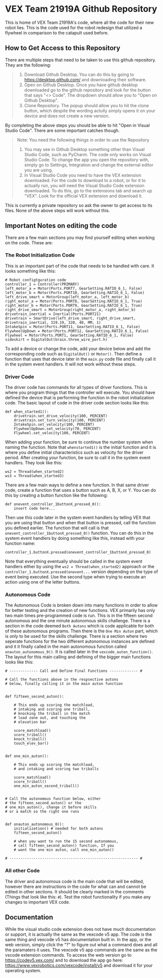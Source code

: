 # VEX Team 21919A Github Repository

This is home of VEX Team 21919A's code, where all the code for their new robot lies. This is the code used for the robot redesign that utilized a flywheel 
in comparison to the catapult used before.

## How to Get Access to this Repository

There are multiple steps that need to be taken to use this github repository. They are the following:
> 1. Download Github Desktop. You can do this by going to https://desktop.github.com/ and downloading their software.
> 2. Open on Github Desktop. Once you have github desktop downloaded go to the github repository and look for the button that says "<> Code". The dropdown should allow you to "Open on Github Desktop".
> 3. Clone Repository. The popup should allow you to hit the clone button, which despite the wording actully simply opens it on your device and does not create a new version.

By completing the above steps you should be able to hit "Open in Visual Studio Code". There are some important catches though.

> Note: You need the following things in order to use the Repository
> 1. You may see in Github Desktop something other than Visual Studio Code, such as PyCharm. The code only works on Visual Studio Code. To change the app you open the repository with, simply go to Settings, Integration and change the external editor you are using.
> 2. In Visual Studio Code you need to have the VEX extension downloaded. For the code to download to a robot, or for it to actually run, you will need the Visual Studio Code extension downloaded. To do this, go to the extensions tab and search up "VEX". Look for the official VEX extension and download it. 

This is currently a private repository so ask the owner to get access to its files. None of the above steps will work without this.

## Important Notes on editing the code

There are a few main sections you may find yourself editing when working on the code. These are:

### The Robot Initialization Code
This is an important part of the code that needs to be handled with care. It looks something like this:

```
# Robot configtguration code
controller_1 = Controller(PRIMARY)
left_motor_a = Motor(Ports.PORT7, GearSetting.RATIO_6_1, False)
left_motor_b = Motor(Ports.PORT10, GearSetting.RATIO_6_1, False)
left_drive_smart = MotorGroup(left_motor_a, left_motor_b)
right_motor_a = Motor(Ports.PORT8, GearSetting.RATIO_6_1, True)
right_motor_b = Motor(Ports.PORT9, GearSetting.RATIO_6_1, True)
right_drive_smart = MotorGroup(right_motor_a, right_motor_b)
drivetrain_inertial = Inertial(Ports.PORT21)
drivetrain = SmartDrive(left_drive_smart, right_drive_smart, drivetrain_inertial, 319.19, 320, 40, MM, 1)
IntakeSpin = Motor(Ports.PORT11, GearSetting.RATIO_6_1, False)
FlywheelUpDown = Motor(Ports.PORT12, GearSetting.RATIO_6_1, False)
Flywheel = Motor(Ports.PORT1, GearSetting.RATIO_6_1, False)
sideskirt = DigitalOut(brain.three_wire_port.h)
```

To add a device or change the code, add your device below and add the corresponding code such as `DigitalOut()` or `Motor()`. Then define a function that uses that device later in the `main.py` code file and finally call it in the system event handlers. It will not work without these steps.


### Driver Code

The driver code has commands for all types of driver functions. This is where you program things that the controller will execute. You should have defined the device that is performing the function in the robot initialization code. The basic layout of code in the driver code section looks like this:

```
def when_started1():
    drivetrain.set_drive_velocity(100, PERCENT)
    drivetrain.set_turn_velocity(100, PERCENT)
    IntakeSpin.set_velocity(100, PERCENT)
    FlywheelUpDown.set_velocity(70, PERCENT)
    Flywheel.set_velocity(100, PERCENT)
```

When adding your function, be sure to continue the number system when naming the function. Note that `whenstarted1()` is the initial function and it is where you define initial characteristics such as velocity for the driver period. After creating your function, be sure to call it in the system event handlers. They look like this:

```
ws2 = Thread(when_started2)
ws3 = Thread(when_started3)
```

There are a few main ways to define a new function. In that same driver code, create a function that uses a button such as A, B, X, or Y. You can do this by creating a button function like the following: 

```
def onevent_controller_1buttonX_pressed_0():
    insert code here...
```

Then use this code later in the system event handlers by telling VEX that you are using that button and when that button is pressed, call the function you defined earlier. The function that will call is that `onevent_controller_1buttonX_pressed_0()` function. You can do this in the system event handlers by doing something like this, instead with your function name:


```
controller_1.buttonX.pressed(onevent_controller_1buttonX_pressed_0)
```

Note that everything eventually should be called in the system event handlers either by using the `ws2 = Thread(when_started2)` approach or the `controller_1.buttonX.pressed(onevent...` version depending on the type of event being executed. Use the second type when trying to execute an action using one of the letter buttons.

### Autonomous Code

The Autonomous Code is broken down into many functions in order to allow for better testing and the creation of new functions. VEX primarily has only two main times pre-programmed code is run. This is in the fifteen second autonomous and the one minute autonomous skills challenge. There is a section in the code deemed `Both Autons` which is code applicable for both of these autonomous programs. Then there is the `One Min Auton` part, which is only to be used for the skills challenge. There is a section where two seperate functions for the two different autonomous instances are defined and it it finally called in the main autonomous function called `onauton_autonomous_0()`. It is called later in the `vexcode_auton_function()`. The layout for this main calling and defining of the bigger main functions looks like this:

```
# ------------- Call and Define Final Functions ------------- #

# Call the functions above in the respsective autons
# below, finally calling it in the main auton function


def fifteen_second_auton():

    # This ends up scoring the matchload,
    # intaking and scoring one triball,
    # knocking the triball in the match
    # load zone out, and touching the 
    # elevation bar

    score_matchload()
    score_triball()
    knock_triball()
    touch_elev_bar()


def one_min_auton():

    # This ends up scoring the matchload,
    # and intaking and scoring two triballs

    score_matchload()
    score_triball()
    one_min_auton_second_triball()


# Call the autonomous function below, either
# the fifteen_second_auton() or the 
# one_min_auton(), change it before skills
# or a match so the right one runs


def onauton_autonomous_0():
    initialization() # needed for both autons
    fifteen_second_auton()

    # when you want to run the 15 second autonomous,
    # call fifteen_second_auton() function, If you
    # want the one min auton, call one_min_auton()

# ----------------------------------------------------------- #
```

### All other Code

The driver and autonomous code is the main code that will be edited, however there are instructions in the code for what can and cannot be edited in other sections. It should be clearly marked in the comments (Things that look like this: `#`). Test the robot functionality if you make any changes to important VEX code.

## Documentation

While the visual studio code extension does not have much documentation or support, it is actually the same as the vexcode v5 app. The code is the same thing and vexcode v5 has documentation built in. In the app, or the web version, simply click the "?" to figure out what a command does and all the paramaters it uses. The vexcode v5 app commands are the same as the vscode extension commands. To access the web version go to https://codev5.vex.com/ and to download the app go here: https://www.vexrobotics.com/vexcode/install/v5 and download it for your operating system.












